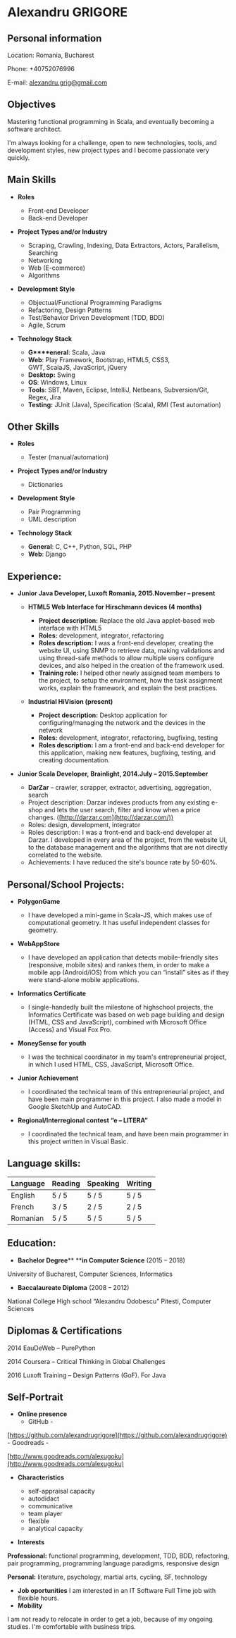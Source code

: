 Alexandru GRIGORE
======

## Personal information

Location:	Romania, Bucharest

Phone:	+40752076996

E-mail:	[alexandru.grig@gmail.com](mailto:alexandru.grig@gmail.com)

## Objectives

Mastering functional programming in Scala, and eventually becoming a software architect.

I'm always looking for a challenge, open to new technologies, tools, and development styles, 
new project types and I become passionate very quickly.

## Main Skills

- **Roles** 
    - Front-end Developer 
    - Back-end Developer 

- **Project Types and/or Industry** 
    - Scraping, Crawling, Indexing, Data Extractors, Actors, Parallelism, Searching 
    - Networking 
    - Web (E-commerce) 
    - Algorithms 

- **Development Style** 
    - Objectual/Functional Programming Paradigms 
    - Refactoring, Design Patterns 
    - Test/Behavior Driven Development (TDD, BDD) 
    - Agile, Scrum 

- **Technology Stack** 
    - **G****eneral**: Scala, Java 
    - **Web**: Play Framework, Bootstrap, HTML5, CSS3, GWT, ScalaJS, JavaScript, jQuery 
    - **Desktop:** Swing 
    - **OS**: Windows, Linux 
    - **Tools**: SBT, Maven, Eclipse, IntelliJ, Netbeans, Subversion/Git, Regex, Jira 
    - **Testing:** JUnit (Java), Specification (Scala), RMI (Test automation) 

## Other Skills

- **Roles** 
    - Tester (manual/automation) 

- **Project Types and/or Industry** 
    - Dictionaries 

- **Development Style** 
    - Pair Programming 
    - UML description 

- **Technology Stack** 
    - **General**: C, C++, Python, SQL, PHP 
    - **Web**: Django 

## Experience:

- **Junior Java Developer, Luxoft Romania, 2015.November – present** 
    - **HTML5 Web Interface for Hirschmann devices (4 months)** 
        - **Project description:** Replace the old Java applet-based web interface with HTML5 
        - **Roles:** development, integrator, refactoring 
        - **Roles description:** I was a front-end developer, creating the website UI, using SNMP to retrieve data, making validations and using thread-safe methods to allow multiple users configure devices, and also helped in the creation of the framework used. 
        - **Training role:** I helped other newly assigned team members to the project, to setup the environment, how the task assignment works, explain the framework, and explain the best practices. 

    - **Industrial HiVision (present)** 
        - **Project description:** Desktop application for configuring/managing the network and the devices in the network 
        - **Roles:** development, integrator, refactoring, bugfixing, testing 
        - **Roles description:** I am a front-end and back-end developer for this application, making new features, bugfixing, testing, and creating documentation. 

- **Junior Scala Developer, Brainlight, 2014.July – 2015.September** 
    - **DarZar** – crawler, scrapper, extractor, advertising, aggregation, search 
    - Project description: Darzar indexes products from any existing e-shop and lets the user search, filter and know when a price changes. ([http://darzar.com](http://darzar.com/)) 
    - Roles: design, development, integrator 
    - Roles description: I was a front-end and back-end developer at Darzar. I developed in every area of the project, from the website UI, to the database management and the algorithms that are not directly correlated to the website. 
    - Achievements: I have reduced the site's bounce rate by 50-60%. 

## Personal/School Projects:

- **PolygonGame** 
    - I have developed a mini-game in Scala-JS, which makes use of computational geometry. It has useful independent classes for geometry. 

- **WebAppStore** 
    - I have developed an application that detects mobile-friendly sites (responsive, mobile sites) and rankes them, in order to make a mobile app (Android/iOS) from which you can “install” sites as if they were stand-alone mobile applications. 

- **Informatics Certificate** 
    - I single-handedly built the milestone of highschool projects, the Informatics Certificate was based on web page building and design (HTML, CSS and JavaScript), combined with Microsoft Office (Access) and Visual Fox Pro. 

- **MoneySense for youth** 
    - I was the technical coordinator in my team\'s entrepreneurial project, in which I used HTML, CSS, JavaScript, Microsoft Office. 

- **Junior Achievement** 
    - I coordinated the technical team of this entrepreneurial project, and have been main programmer in this project. I also made a model in Google SketchUp and AutoCAD. 

- **Regional/Interregional contest “e – LITERA”** 
    - I coordinated the technical team, and have been main programmer in this project written in Visual Basic. 

## Language skills:

 

**Language** | **Reading** | **Speaking** | **Writing**
-------------|-------------|--------------|-----------|
English | 5 / 5 | 5 / 5 | 5 / 5
French | 3 / 5 | 2 / 5 | 2 / 5
Romanian | 5 / 5 | 5 / 5 | 5 / 5

## Education:

- **Bachelor Degree**** ****in Computer Science** (2015 – 2018) 

University of Bucharest, Computer Sciences, Informatics

- **Baccalaureate Diploma** (2008 – 2012) 

National College High school “Alexandru Odobescu” Pitesti, Computer Sciences

## Diplomas & Certifications

2014 EauDeWeb – PurePython

2014 Coursera – Critical Thinking in Global Challenges

2016 Luxoft Training – Design Patterns (GoF). For Java

## Self-Portrait

- **Online presence** 
    - GitHub - 

[https://github.com/alexandrugrigore](https://github.com/alexandrugrigore) 
    - Goodreads - 

[http://www.goodreads.com/alexugoku](http://www.goodreads.com/alexugoku) 

- **Characteristics** 
    - self-appraisal capacity 
    - autodidact 
    - communicative 
    - team player 
    - flexible 
    - analytical capacity 

- **Interests** 

**Professional:** functional programming, development, TDD, BDD, refactoring, pair programming, programming language paradigms, responsive design

**Personal:** literature, psychology, martial arts, cycling, SF, technology

- **Job oportunities** I am interested in an IT Software Full Time job with flexible hours. 
- **Mobility** 

I am not ready to relocate in order to get a job, because of my ongoing studies. I'm comfortable with business trips.
